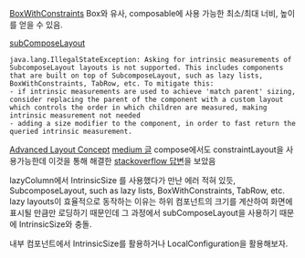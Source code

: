 [BoxWithConstraints](https://foso.github.io/Jetpack-Compose-Playground/foundation/layout/boxwithconstraints/)
Box와 유사, composable에 사용 가능한 최소/최대 너비, 높이를 얻을 수 있음.


[subComposeLayout](https://developer.android.com/reference/kotlin/androidx/compose/ui/layout/package-summary#SubcomposeLayout(androidx.compose.ui.layout.SubcomposeLayoutState,androidx.compose.ui.Modifier,kotlin.Function2))
```
java.lang.IllegalStateException: Asking for intrinsic measurements of SubcomposeLayout layouts is not supported. This includes components that are built on top of SubcomposeLayout, such as lazy lists, BoxWithConstraints, TabRow, etc. To mitigate this:
- if intrinsic measurements are used to achieve 'match parent' sizing, consider replacing the parent of the component with a custom layout which controls the order in which children are measured, making intrinsic measurement not needed
- adding a size modifier to the component, in order to fast return the queried intrinsic measurement.
```

[Advanced Layout Concept](https://www.youtube.com/watch?v=l6rAoph5UgI&list=RDCMUCVHFbqXqoYvEWM1Ddxl0QDg&start_radio=1&t=4s)
[medium 글](https://medium.com/@SeopSeo/%EB%A6%AC%EC%8A%A4%ED%8A%B8-%EB%82%B4-%EC%95%84%EC%9D%B4%ED%85%9C%EB%93%A4%EC%9D%98-%EB%86%92%EC%9D%B4%EB%A5%BC-%EC%B5%9C%EB%8C%80-%EC%95%84%EC%9D%B4%ED%85%9C-%EB%86%92%EC%9D%B4%EB%A1%9C-%EC%A7%80%EC%A0%95%ED%95%A0-%EC%88%98-%EC%9E%88%EC%9D%84%EA%B9%8C-d6cd89baa7c0)
compose에서도 constraintLayout을 사용가능한데 이것을 통해 해결한 [stackoverflow 답변](https://stackoverflow.com/questions/66711882/when-will-subcompose-layout-support-intrinsic-layout-if-ever)을 보았음

lazyColumn에서 IntrinsicSize 를 사용했다가 만난 에러
적혀 있듯, SubcomposeLayout, such as lazy lists, BoxWithConstraints, TabRow, etc.
lazy layouts이 효율적으로 동작하는 이유는 하위 컴포넌트의 크기를 계산하여 화면에 표시될 만큼만 로딩하기 때문인데
그 과정에서 subComposeLayout을 사용하기 때문에 IntrinsicSize와 충돌.

내부 컴포넌트에서 IntrinsicSize를 활용하거나 LocalConfiguration을 활용해보자.